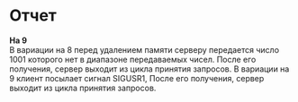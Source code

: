 # Отчет
**На 9** \
В вариации на 8 перед удалением памяти серверу передается число 1001 которого нет в диапазоне передаваемых чисел. После его получения, сервер выходит из цикла принятия запросов.
В вариации на 9 клиент посылает сигнал SIGUSR1, После его получения, сервер выходит из цикла принятия запросов.
